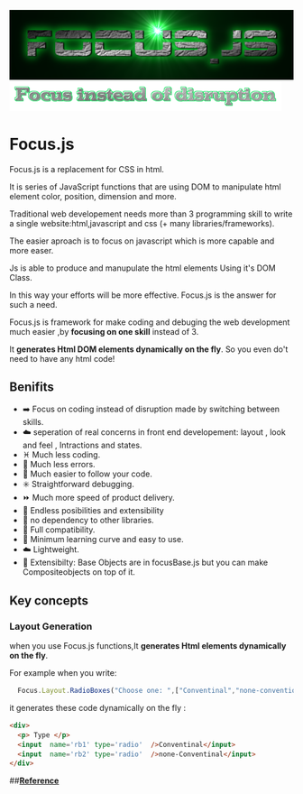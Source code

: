 ![FOCUS.JS](https://github.com/nhab/Focus/raw/master/Focus-logo.png "Focus.Js")
![]( https://github.com/nhab/Focus/blob/master/moto.png?raw=true "")

# Focus.js
Focus.js is a replacement for CSS in html. 

It is series of JavaScript functions that  are using DOM to manipulate html element color, position, dimension and more.

Traditional web developement needs more than 3 programming skill to write a single website:html,javascript and css (+ many libraries/frameworks).

The easier aproach is to focus on javascript which is more capable and more easer.

Js is able to produce and manupulate the html elements Using it's DOM Class.

In this way your efforts will be more effective. Focus.js is the answer for such a need.

Focus.js is framework for make coding and debuging the web development much easier ,by **focusing on one skill** instead of 3.

It **generates Html DOM elements dynamically on the fly**. So you even do't need to have any html code!
<!--## [**Demo**](https://nhab.github.io/Focus/demo.html "Demo") 
## [**Demo Objective**](https://nhab.github.io/Focus/demoObject.html "Demo objective") 
-->
## Benifits
  - :arrow_right: Focus on coding instead of disruption made by switching between skills.
  - :cloud: seperation of real concerns in front end developement: layout , look and feel , Intractions and states.
  - :pisces: Much less coding.
  - :no_mobile_phones: Much less errors.
  - :repeat: Much easier to follow your code.
  - :eight_spoked_asterisk: Straightforward debugging.
  - :fast_forward: Much more speed of product delivery.
  - :diamond_shape_with_a_dot_inside: Endless posibilities and extensibility
  - :do_not_litter: no dependency to other libraries.
  - :closed_lock_with_key: Full compatibility.
  - :eyes: Minimum learning curve and easy to use.
  - :cloud: Lightweight.
  - :repeat: Extensibilty: Base Objects are in focusBase.js but you can make Compositeobjects on top of it.
  
## Key concepts

### Layout Generation
when you use Focus.js functions,It **generates Html elements dynamically on the fly**.

For example when you write:
```javascript
  Focus.Layout.RadioBoxes("Choose one: ",["Conventinal","none-conventional"]);
```

it generates these code dynamically on the fly :
```html
<div>
  <p> Type </p>
  <input  name='rb1' type='radio'  />Conventinal</input>
  <input  name='rb2' type='radio'  />none-Conventinal</input>
</div>
```
##[**Reference**](https://nhab.github.io/Focus/Reference-Objective.txt "Reference")
